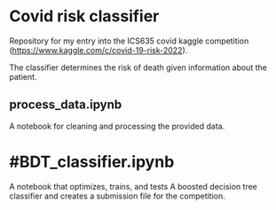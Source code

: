 # Covid risk classifier
Repository for my entry into the ICS635 covid kaggle competition (https://www.kaggle.com/c/covid-19-risk-2022).

The classifier determines the risk of death given information about the patient.

## process_data.ipynb
A notebook for cleaning and processing the provided data.

# #BDT_classifier.ipynb

A notebook that optimizes, trains, and tests A boosted decision tree  classifier and creates a submission file for the competition.
